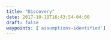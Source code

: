 ```yaml
---
title: "Discovery"
date: 2017-10-19T16:43:54-04:00
draft: false
waypoints: ['assumptions-identified']
---
```

